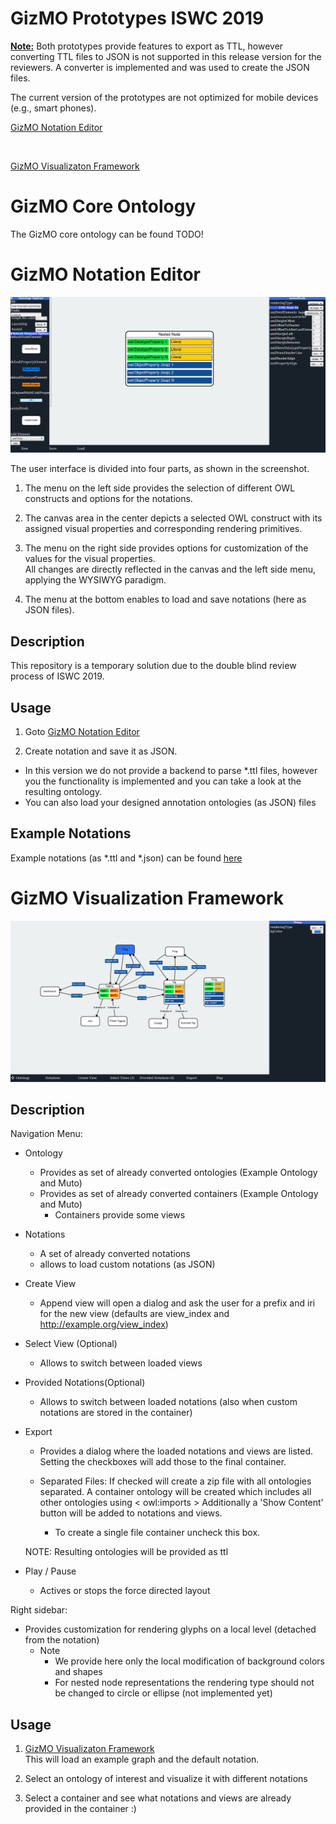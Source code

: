 #  GizMO Prototypes ISWC 2019
 <b><u>Note:</u></b> Both prototypes provide features to export as TTL, however 
  converting TTL files to JSON is not supported in this release version for the reviewers.
  A converter is implemented and was used to create the JSON files.
  
  The current version of the prototypes are not optimized for mobile devices (e.g., smart phones).
  
 [GizMO Notation Editor](https://gizmo-vis.github.io/gizmo/notationEditor/index.html)
 
 <br>
  
 [GizMO Visualizaton Framework](https://gizmo-vis.github.io/gizmo/visualizationFramework/index.html)
 
# GizMO Core Ontology
 The GizMO core ontology can be found TODO!
 
# GizMO Notation Editor
 
 ![alt text](images/gne.png)

The user interface is divided into four parts, as shown in the screenshot.

1) The menu on the left side provides the selection of different OWL constructs and options for the notations.

2) The canvas area in the center depicts a selected OWL construct with its assigned visual properties and corresponding rendering primitives.

3) The menu on the right side provides options for customization of the values for the visual properties.	
		All changes are directly reflected in the canvas and the left side menu, applying the WYSIWYG paradigm.
		
4) The menu at the bottom enables to load and save notations (here as JSON files). 


## Description

This repository is a temporary solution due to the double blind review process of ISWC 2019.
 
## Usage
1) Goto  [GizMO Notation Editor](https://gizmo-vis.github.io/gizmo/notationEditor/index.html)

2) Create notation and save it as JSON. 
 * In this version we do not provide a backend to parse *.ttl files, however
 you the functionality is implemented and you can take a look at the resulting ontology. 
 * You can also load your designed annotation ontologies (as JSON) files 
 
## Example Notations
Example notations (as *.ttl and *.json) can be found  [here](https://github.com/gizmo-vis/gizmo/tree/master/notationEditor/exampleNotations)

  
  
# GizMO Visualization Framework
 ![alt text](images/gvf.png)
 
## Description 
  Navigation Menu:
  * Ontology
    * Provides as set of already converted ontologies (Example Ontology and Muto)
    * Provides as set of already converted containers (Example Ontology and Muto)
        * Containers provide some views             
 * Notations
    * A set of already converted notations
    * allows to load custom notations (as JSON)
    
 * Create View 
    * Append view will open a dialog and ask the user for a prefix and iri for the new view
    (defaults are view_index and http://example.org/view_index)
 * Select View (Optional)
    * Allows to switch between loaded views
 * Provided Notations(Optional)
     * Allows to switch between loaded notations (also when custom notations are stored in the container)
  
 * Export 
     * Provides a dialog where the loaded notations and views are listed.<br>
     Setting the checkboxes will add those to the final container.

     * Separated Files: If checked will create a zip file with all ontologies separated.
      A container ontology will be created which includes all other ontologies using < owl:imports >
      Additionally a 'Show Content' button will be added to notations and views. 
      
        * To create a single file container uncheck this box.

    NOTE: Resulting ontologies will be provided as ttl
         

 * Play / Pause
    * Actives or stops the force directed layout 

Right sidebar:
  * Provides customization for rendering glyphs on a local level (detached from the notation)
    * Note
        * We provide here only the local modification of background colors and shapes
        * For nested node representations the rendering type should not be changed to circle or ellipse (not implemented yet)
         
    
## Usage
 1) [GizMO Visualizaton Framework](https://gizmo-vis.github.io/gizmo/visualizationFramework/index.html)<br>
    This will load an example graph and the default notation.
 
 2) Select an ontology of interest and visualize it with different notations
 3) Select a container and see what notations and views are already provided in the container :)
    
